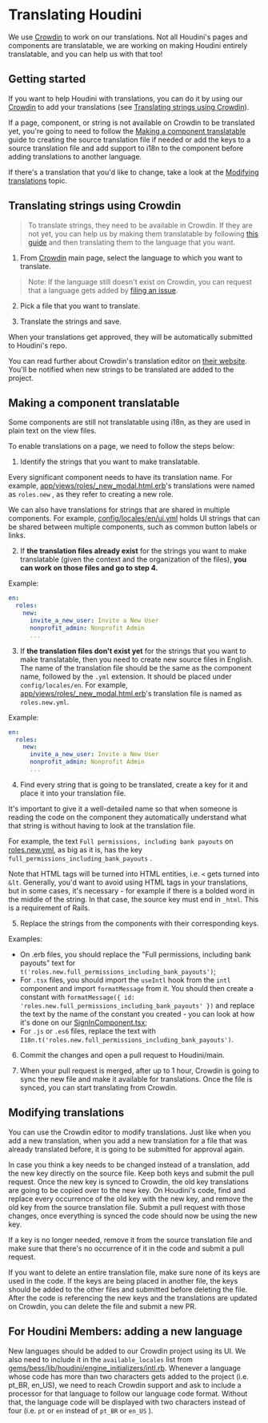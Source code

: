<!-- markdownlint-disable MD029 -->

# Translating Houdini

We use [Crowdin](https://crowdin.com/project/houdiniproject) to work on our
translations. Not all Houdini's pages and components are translatable, we are
working on making Houdini entirely translatable, and you can help us with that
too!

## Getting started

If you want to help Houdini with translations, you can do it by using our
[Crowdin](https://crowdin.com/project/houdiniproject) to add your translations
(see [Translating strings using Crowdin](#translating-strings-using-crowdin)).

If a page, component, or string is not available on Crowdin to be translated
yet, you're going to need to follow the [Making a component
translatable](#making-a-component-translatable) guide to creating the source
translation file if needed or add the keys to a source translation file and add
support to i18n to the component before adding translations to another language.

If there's a translation that you'd like to change, take a look at the
[Modifying translations](#modifying-translations) topic.

## Translating strings using Crowdin

> To translate strings, they need to be available in Crowdin. If they are not
> yet, you can help us by making them translatable by following [this
> guide](#making-a-component-translatable) and then translating them to the
> language that you want.

1. From [Crowdin](https://crowdin.com/project/houdiniproject) main page, select
   the language to which you want to translate.

> Note: If the language still doesn't exist on Crowdin, you can request that a
> language gets added by [filing an
> issue](https://github.com/houdiniproject/houdini/issues/new?assignees=&labels=enhancement&template=language_request.md&title=%5BFEATURE%5D).

2. Pick a file that you want to translate.

3. Translate the strings and save.

When your translations get approved, they will be automatically submitted to
Houdini's repo.

You can read further about Crowdin's translation editor on [their
website](https://support.crowdin.com/online-editor/). You'll be notified when
new strings to be translated are added to the project.

## Making a component translatable

Some components are still not translatable using i18n, as they are used in plain
text on the view files.

To enable translations on a page, we need to follow the steps below:

1. Identify the strings that you want to make translatable.

Every significant component needs to have its translation name. For example,
[app/views/roles/_new_modal.html.erb](app/views/roles/_new_modal.html.erb)'s
translations were named as `roles.new` , as they refer to creating a new role.

We can also have translations for strings that are shared in multiple
components. For example, [config/locales/en/ui.yml](config/locales/en/ui.yml)
holds UI strings that can be shared between multiple components, such as common
button labels or links.

2. If **the translation files already exist** for the strings you want to make
   translatable (given the context and the organization of the files), **you can
   work on those files and go to step 4.**

Example:

```yml
en:
  roles:
    new:
      invite_a_new_user: Invite a New User
      nonprofit_admin: Nonprofit Admin
      ...
```

3. If **the translation files don't exist yet** for the strings that you want to
   make translatable, then you need to create new source files in English. The
   name of the translation file should be the same as the component name,
   followed by the `.yml` extension. It should be placed under
   `config/locales/en`. For example,
   [app/views/roles/_new_modal.html.erb](app/views/roles/_new_modal.html.erb)'s
   translation file is named as `roles.new.yml`.

Example:

```yml
en:
  roles:
    new:
      invite_a_new_user: Invite a New User
      nonprofit_admin: Nonprofit Admin
      ...
```

4. Find every string that is going to be translated, create a key for it and
   place it into your translation file.

It's important to give it a well-detailed name so that when someone is reading
the code on the component they automatically understand what that string is
without having to look at the translation file.

For example, the text `Full permissions, including bank payouts` on
[roles.new.yml](config/locales/en/roles.new.yml), as big as it is, has the key
`full_permissions_including_bank_payouts` .

Note that HTML tags will be turned into HTML entities, i.e. `<` gets turned into
`&lt`. Generally, you'd want to avoid using HTML tags in your translations, but
in some cases, it's necessary - for example if there is a bolded word in the
middle of the string. In that case, the source key must end in `_html`. This is
a requirement of Rails.

5. Replace the strings from the components with their corresponding keys.

Examples:

* On .erb files, you should replace the "Full permissions, including bank
  payouts" text for `t('roles.new.full_permissions_including_bank_payouts')`;
* For `.tsx` files, you should import the `useIntl` hook from the `intl`
  component and import `formatMessage` from it. You should then create a
  constant with `formatMessage({ id:
  'roles.new.full_permissions_including_bank_payouts' })` and replace the text
  by the name of the constant you created - you can look at how it's done on our
  [SignInComponent.tsx](https://github.com/houdiniproject/houdini/blob/a31e755f1bdf21c5c894018fe8ec3b26fcf6c896/app/javascript/components/users/SignInComponent.tsx#L77);
* For `.js` or `.es6` files, replace the text with
  `I18n.t('roles.new.full_permissions_including_bank_payouts')`.

6. Commit the changes and open a pull request to Houdini/main.

7. When your pull request is merged, after up to 1 hour, Crowdin is going to
   sync the new file and make it available for translations. Once the file is
   synced, you can start translating from Crowdin.

## Modifying translations

You can use the Crowdin editor to modify translations. Just like when you add a
new translation, when you add a new translation for a file that was already
translated before, it is going to be submitted for approval again.

In case you think a key needs to be changed instead of a translation, add the
new key directly on the source file. Keep both keys and submit the pull request.
Once the new key is synced to Crowdin, the old key translations are going to be
copied over to the new key. On Houdini's code, find and replace every occurrence
of the old key with the new key, and remove the old key from the source
translation file. Submit a pull request with those changes, once everything is
synced the code should now be using the new key.

If a key is no longer needed, remove it from the source translation file and
make sure that there's no occurrence of it in the code and submit a pull
request.

If you want to delete an entire translation file, make sure none of its keys are
used in the code. If the keys are being placed in another file, the keys should
be added to the other files and submitted before deleting the file. After the
code is referencing the new keys and the translations are updated on Crowdin,
you can delete the file and submit a new PR.

## For Houdini Members: adding a new language

New languages should be added to our Crowdin project using its UI. We also need
to include it in the `available_locales` list from
[gems/bess/lib/houdini/engine_initializers/intl.rb](../gems/bess/lib/houdini/engine_initializers/intl.rb).
Whenever a language whose code has more than two characters gets added to the
project (i.e. pt_BR, en_US), we need to reach Crowdin support and ask to include
a processor for that language to follow our language code format. Without that,
the language code will be displayed with two characters instead of four (i.e.
`pt` or `en` instead of `pt_BR` or `en_US` ).
